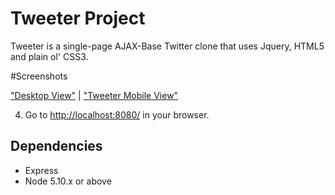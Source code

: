 # Tweeter Project

Tweeter is a single-page AJAX-Base Twitter clone that uses Jquery, HTML5 and plain ol' CSS3.

#Screenshots

["Desktop View"](https://github.com/foresightJ/tweeter/blob/master/tweeter/public/images/docs/desktopview.png) | 
["Tweeter Mobile View"](https://github.com/foresightJ/tweeter/blob/master/tweeter/public/images/docs/mobileView.png)

4. Go to <http://localhost:8080/> in your browser.

## Dependencies

- Express
- Node 5.10.x or above
